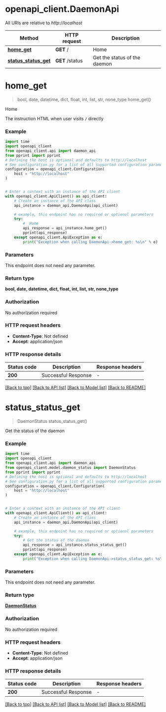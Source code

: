 # openapi_client.DaemonApi

All URIs are relative to *http://localhost*

Method | HTTP request | Description
------------- | ------------- | -------------
[**home_get**](DaemonApi.md#home_get) | **GET** / |  Home
[**status_status_get**](DaemonApi.md#status_status_get) | **GET** /status | Get the status of the daemon


# **home_get**
> bool, date, datetime, dict, float, int, list, str, none_type home_get()

 Home

The instruction HTML when user visits `/` directly

### Example

```python
import time
import openapi_client
from openapi_client.api import daemon_api
from pprint import pprint
# Defining the host is optional and defaults to http://localhost
# See configuration.py for a list of all supported configuration parameters.
configuration = openapi_client.Configuration(
    host = "http://localhost"
)


# Enter a context with an instance of the API client
with openapi_client.ApiClient() as api_client:
    # Create an instance of the API class
    api_instance = daemon_api.DaemonApi(api_client)

    # example, this endpoint has no required or optional parameters
    try:
        #  Home
        api_response = api_instance.home_get()
        pprint(api_response)
    except openapi_client.ApiException as e:
        print("Exception when calling DaemonApi->home_get: %s\n" % e)
```

### Parameters
This endpoint does not need any parameter.

### Return type

**bool, date, datetime, dict, float, int, list, str, none_type**

### Authorization

No authorization required

### HTTP request headers

 - **Content-Type**: Not defined
 - **Accept**: application/json

### HTTP response details
| Status code | Description | Response headers |
|-------------|-------------|------------------|
**200** | Successful Response |  -  |

[[Back to top]](#) [[Back to API list]](../README.md#documentation-for-api-endpoints) [[Back to Model list]](../README.md#documentation-for-models) [[Back to README]](../README.md)

# **status_status_get**
> DaemonStatus status_status_get()

Get the status of the daemon

### Example

```python
import time
import openapi_client
from openapi_client.api import daemon_api
from openapi_client.model.daemon_status import DaemonStatus
from pprint import pprint
# Defining the host is optional and defaults to http://localhost
# See configuration.py for a list of all supported configuration parameters.
configuration = openapi_client.Configuration(
    host = "http://localhost"
)


# Enter a context with an instance of the API client
with openapi_client.ApiClient() as api_client:
    # Create an instance of the API class
    api_instance = daemon_api.DaemonApi(api_client)

    # example, this endpoint has no required or optional parameters
    try:
        # Get the status of the daemon
        api_response = api_instance.status_status_get()
        pprint(api_response)
    except openapi_client.ApiException as e:
        print("Exception when calling DaemonApi->status_status_get: %s\n" % e)
```

### Parameters
This endpoint does not need any parameter.

### Return type

[**DaemonStatus**](DaemonStatus.md)

### Authorization

No authorization required

### HTTP request headers

 - **Content-Type**: Not defined
 - **Accept**: application/json

### HTTP response details
| Status code | Description | Response headers |
|-------------|-------------|------------------|
**200** | Successful Response |  -  |

[[Back to top]](#) [[Back to API list]](../README.md#documentation-for-api-endpoints) [[Back to Model list]](../README.md#documentation-for-models) [[Back to README]](../README.md)

